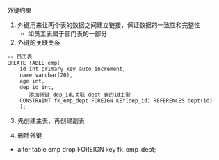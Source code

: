 外键约束
1. 外键用来让两个表的数据之间建立链接，保证数据的一致性和完整性
    - 如员工表属于部门表的一部分
2. 外键的关联关系
```
-- 员工表
CREATE TABLE emp(
    id int primary key auto_increment,
    name varchar(20),
    age int,
    dep_id int,
    -- 添加外键 dep_id,关联 dept 表的id主键
    CONSTRAINT fk_emp_dept FOREIGN KEY(dep_id) REFERENCES dept(id)
    );
```
3. 先创建主表，再创建副表

4. 删除外键
- alter table emp drop FOREIGN key fk_emp_dept;